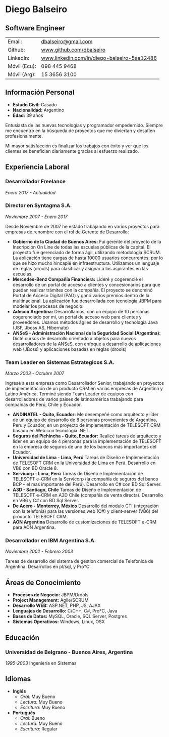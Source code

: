 # Diego Balseiro

## Software Engineer

<table>
<tbody>
<tr>
<td>Email:</td>
<td><a href="mailto:dbalseiro@gmail.com">dbalseiro@gmail.com</a></td>
</tr>
<tr>
<td>Github:</td>
<td><a href="http://www.github.com/dbalseiro">www.github.com/dbalseiro</a></td>
</tr>
<tr>
<td>LinkedIn:</td>
<td><a href="https://www.linkedin.com/in/diego-balseiro-5aa12488">www.linkedin.com/in/diego-balseiro-5aa12488</a></td>
</tr>
<tr>
<td>Móvil (Ecu):</td>
<td><span class="m-ecuador">098 445 9468</span></td>
</tr>
<tr>
<td>Móvil (Arg):</td>
<td><span class="m-argentina">15 3656 3100</span></td>
</tr>
</tbody>
</table>

## Información Personal

*   **Estado Civil:** Casado
*   **Nacionalidad:** Argentino
*   **Edad:** 39 años

Entusiasta de las nuevas tecnologías y programador empedernido. Siempre me encuentro en la búsqueda de proyectos que me diviertan y desafíen profesionalmente.

Mi mayor satisfacción es finalizar los trabajos con éxito y ver que los clientes se benefician diariamente gracias al esfuerzo realizado.

## Experiencia Laboral
### Desarrollador Freelance
*Enero 2017 - Actualidad*

### Director en Syntagma S.A.
*Noviembre 2007 - Enero 2017*

Desde Noviembre de 2007 he estado trabajando en varios proyectos para empresas de renombre con el rol de Gerente de Desarrollo:

*   **Gobierno de la Ciudad de Buenos Aires:** Fui gerente del proyecto de la Inscripción On Line de todas las escuelas públicas de la capital. El proyecto fue gerenciado de forma ágil, utilizando metodología SCRUM. La aplicación tiene cargas de hasta 10000 usuarios concurrentes, por lo que se hizo mucho hincapié en infraestructura. Utilizamos un lenguaje de reglas (drools) para clasificar y asignar a los aspirantes en las escuelas.
*   **Mercedes-Benz Compañía Financiera:** Lideré y cogerencié el desarrollo de un portal de acceso a clientes y concesionarios para que puedan realizar trámites con la compañía. El proyecto se denominó Portal de Acceso Digital (PAD) y ganó varios premios dentro de la multinacional. La aplicación fue desarrollada con tecnología JBPM para modelar los procesos de negocio.
*   **Adecco Argentina:** Desarrollamos, con un equipo de 10 personas cogerenciado por mi, un portal de acceso web para clientes y proveedores. Usamos métodos ágiles de desarrollo y tecnología Java (JSF, Jboss AS, Hibernate)
*   **ANSeS - Administración Nacional de la Seguridad Social (Argentina):** Dicté cursos de desarrollo orientado a objetos para nuevos desarrolladores de la ANSeS, con enfoque a desarrollo de aplicaciones web (JBoss) y aplicaciones basadas en reglas (drools)


### Team Leader en Sistemas Estrategicos S.A.

*Marzo 2003 - Octubre 2007*

Ingresé a esta empresa como Desarrollador Senior, trabajando en proyectos de implementación de un producto CRM en varias empresas de Argentina y Latino América. Terminé siendo Team Leader de equipos con desarrolladores de varios paises de latinoamérica trabajando para compañías de Perú, Chile y Ecuador.

*   **ANDINATEL - Quito, Ecuador:** Me desempeñé como arquitecto y líder de un equipo de desarrollo de 8 personas provenientes de Argentina, Peru y Ecuador, en un proyecto de implementación de TELESOFT CRM basado en Web con tecnología .NET.
*   **Seguros del Pichincha - Quito, Ecuador:** Realicé tareas de arquitecto y lider en un equipo de 4 personas para la implementación de TELESOFT en la empresa de seguros de uno de los bancos más importantes del Ecuador.
*   **Universidad de Lima - Lima, Perú** Tareas de Diseño e Implementación de TELESOFT CRM en la Universidad de Lima en Perú. Desarrollo en VB6 con BD Oracle 8.
*   **Servicorp - Lima, Perú** Tareas de Diseño e Implementación de TELESOFT e-CRM en la Servicorp (la compañía de seguros del banco BCP – el mas importante del Perú). Desarrollo en C# con BD Sql Server.
*   **A3D - Santiago, Chile** Tareas de Diseño e Implementación de TELESOFT e-CRM en A3D Chile (compañía de venta directa). Desarrollo en VB6 y C# con BD Sql Server.
*   **De Acero - Monterrey, México** Desarrollo del modulo CTI (integración con la telefonia) para las versiones web (C#) y client-server (VB6) del producto TELESOFT CRM.
*   **AON Argentina** Desarrollo de customizaciones de TELESOFT e-CRM para AON Argentina.


### Desarrollador en IBM Argentina S.A.

*Noviembre 2002 - Febrero 2003*

Tareas de desarrollo del sistema de gestion comercial de Telefonica de Argentina. Desarrollos en pl/sql, y Pro*C

## Áreas de Conocimiento
*   **Procesos de Negocio:** JBPM/Drools
*   **Project Management:** Agile/SCRUM
*   **Desarrollo WEB:** ASP.NET, PHP, JS, AJAX
*   **Lenguajes de Desarrollo:** C/C++, C#, Pro*C, Java
*   **Bases de Datos:** MySQL, Oracle, SQL Server, Postgres
*   **Sistemas Operativos:** Windows, Linux, OSX

## Educación
### Universidad de Belgrano - Buenos Aires, Argentina
*1995-2003* Ingeniería en Sistemas

## Idiomas

* **Inglés**
  * *Oral:* Muy Bueno
  * *Lectura:* Muy Bueno
  * *Escritura:* Muy Bueno
* **Portugués**
  * *Oral:* Bueno
  * *Lectura:* Muy Bueno
  * *Escritura:* Regular

 
